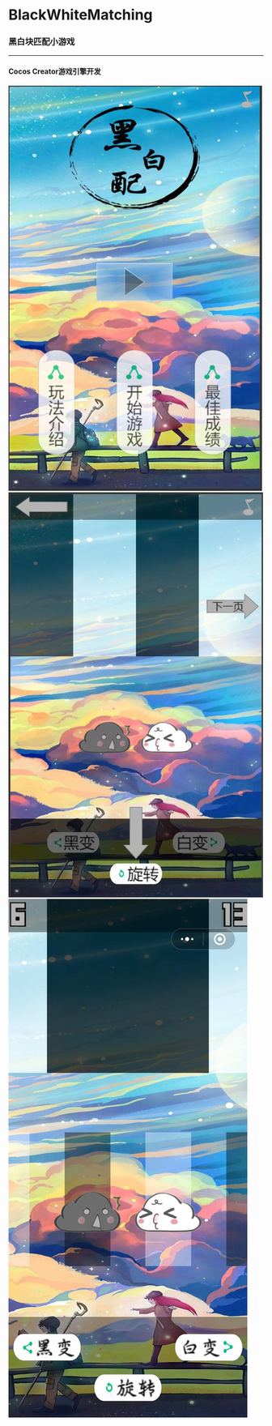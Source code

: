 # BlackWhiteMatching
### 黑白块匹配小游戏
***
#### Cocos Creator游戏引擎开发

![游戏首界面](https://github.com/ac-hao/BlackWhiteMatching/blob/master/1.jpg)
![游戏教程界面](https://github.com/ac-hao/BlackWhiteMatching/blob/master/2.jpg)
![游戏玩法界面](https://github.com/ac-hao/BlackWhiteMatching/blob/master/3.jpg)
